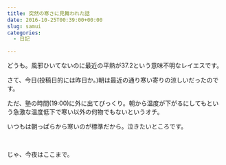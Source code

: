 ```yaml
---
title: 突然の寒さに見舞われた話
date: 2016-10-25T00:39:00+00:00
slug: samui
categories:
  - 日記

---
```

どうも。風邪ひいてないのに最近の平熱が37.2という意味不明なレイエスです。

さて、今日(投稿日的には昨日か。)朝は最近の通り寒い寄りの涼しいだったのです。

ただ、塾の時間(19:00)に外に出てびっくり。朝から温度が下がるにしてもという急激な温度低下で寒い以外の何物でもないというオチ。

いつもは朝っぱらから寒いのが標準だから。泣きたいところです。

&nbsp;

じゃ、今夜はここまで。
